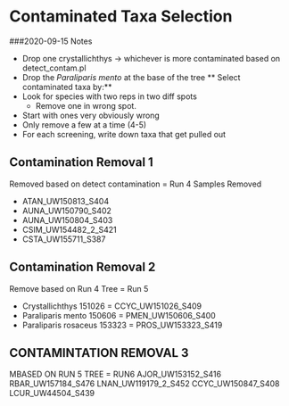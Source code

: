 # Contaminated Taxa Selection

###2020-09-15 Notes
* Drop one crystallichthys -> whichever is more contaminated based on detect_contam.pl
* Drop the *Paraliparis mento* at the base of the tree
** Select contaminated taxa by:**
* Look for species with two reps in two diff spots
	* Remove one in wrong spot.
* Start with ones very obviously wrong
* Only remove a few at a time (4-5)
* For each screening, write down taxa that get pulled out

## Contamination Removal 1
Removed based on detect contamination = Run 4
Samples Removed
* ATAN_UW150813_S404
* AUNA_UW150790_S402
* AUNA_UW150804_S403
* CSIM_UW154482_2_S421
* CSTA_UW155711_S387

## Contamination Removal 2
Remove based on Run 4 Tree = Run 5
* Crystallichthys 151026 = CCYC_UW151026_S409
* Paraliparis mento 150606 = PMEN_UW150606_S400
* Paraliparis rosaceus 153323 = PROS_UW153323_S419

## CONTAMINTATION REMOVAL 3
MBASED ON RUN 5 TREE = RUN6
AJOR_UW153152_S416 RBAR_UW157184_S476 LNAN_UW119179_2_S452 CCYC_UW150847_S408 LCUR_UW44504_S439

